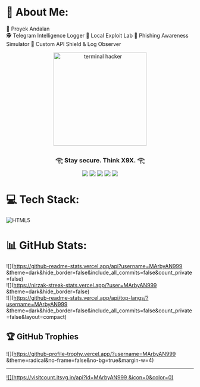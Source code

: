 # 💫 About Me:
🚀 Proyek Andalan<br>
🕵️ Telegram Intelligence Logger
🧪 Local Exploit Lab
🎯 Phishing Awareness Simulator
🔐 Custom API Shield & Log Observer

<p align="center"> <img src="https://media.tenor.com/NOYF3f82b_gAAAAC/programmer.gif" width="250" alt="terminal hacker"> </p> <h3 align="center">𓂀 Stay secure. Think X9X. 𓂀</h3><p align="center"> <img src="https://img.shields.io/badge/-Flask-000000?style=flat&logo=flask&logoColor=white"> <img src="https://img.shields.io/badge/-Python-3776AB?style=flat&logo=python&logoColor=white"> <img src="https://img.shields.io/badge/-Telegram-2CA5E0?style=flat&logo=telegram&logoColor=white"> <img src="https://img.shields.io/badge/-Linux-000000?style=flat&logo=linux&logoColor=white"> <img src="https://img.shields.io/badge/-Termux-000000?style=flat&logo=android&logoColor=green"> </p>

# 💻 Tech Stack:
![HTML5](https://img.shields.io/badge/html5-%23E34F26.svg?style=for-the-badge&logo=html5&logoColor=white)
# 📊 GitHub Stats:
![](https://github-readme-stats.vercel.app/api?username=MArbyAN999 &theme=dark&hide_border=false&include_all_commits=false&count_private=false)<br/>
![](https://nirzak-streak-stats.vercel.app/?user=MArbyAN999 &theme=dark&hide_border=false)<br/>
![](https://github-readme-stats.vercel.app/api/top-langs/?username=MArbyAN999 &theme=dark&hide_border=false&include_all_commits=false&count_private=false&layout=compact)

## 🏆 GitHub Trophies
![](https://github-profile-trophy.vercel.app/?username=MArbyAN999 &theme=radical&no-frame=false&no-bg=true&margin-w=4)

---
[![](https://visitcount.itsvg.in/api?id=MArbyAN999 &icon=0&color=0)](https://visitcount.itsvg.in)

<!-- Proudly created with GPRM ( https://gprm.itsvg.in ) -->

